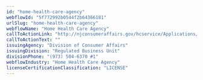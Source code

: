 ```yaml
---
id: "home-health-care-agency"
webflowId: "5f772992b0544f2b64366181"
urlSlug: "home-health-care-agency"
webflowName: "Home Health Care Agency"
callToActionLink: "http://njconsumeraffairs.gov/hcservice/Applications/Application-for-Registration-as-a-Health-Care-Services-Firm.pdf"
callToActionText: ""
issuingAgency: "Division of Consumer Affairs"
issuingDivision: "Regulated Business Unit"
divisionPhone: "(973) 504-6370 #1"
webflowIndustry: "Home Health Care Agency"
licenseCertificationClassification: "LICENSE"
---
```

